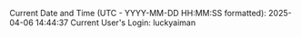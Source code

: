 Current Date and Time (UTC - YYYY-MM-DD HH:MM:SS formatted): 2025-04-06 14:44:37
Current User's Login: luckyaiman
